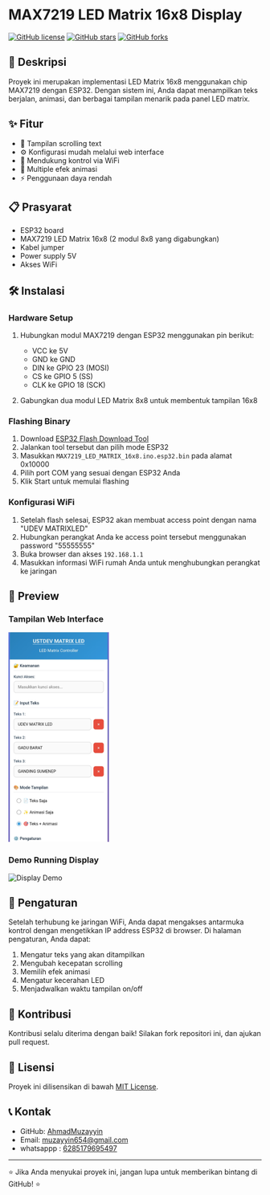 # MAX7219 LED Matrix 16x8 Display

[![GitHub license](https://img.shields.io/github/license/AhmadMuzayyin/MAX7219_LED_MATRIX_16x8_BIN?color=blue)](https://github.com/AhmadMuzayyin/MAX7219_LED_MATRIX_16x8_BIN/blob/main/LICENSE)
[![GitHub stars](https://img.shields.io/github/stars/AhmadMuzayyin/MAX7219_LED_MATRIX_16x8_BIN?style=social)](https://github.com/AhmadMuzayyin/MAX7219_LED_MATRIX_16x8_BIN/stargazers)
[![GitHub forks](https://img.shields.io/github/forks/AhmadMuzayyin/MAX7219_LED_MATRIX_16x8_BIN?style=social)](https://github.com/AhmadMuzayyin/MAX7219_LED_MATRIX_16x8_BIN/network/members)

## 📝 Deskripsi
Proyek ini merupakan implementasi LED Matrix 16x8 menggunakan chip MAX7219 dengan ESP32. Dengan sistem ini, Anda dapat menampilkan teks berjalan, animasi, dan berbagai tampilan menarik pada panel LED matrix.

## ✨ Fitur
- 🔄 Tampilan scrolling text
- ⚙️ Konfigurasi mudah melalui web interface
- 📱 Mendukung kontrol via WiFi
- 🌈 Multiple efek animasi
- ⚡ Penggunaan daya rendah

## 📋 Prasyarat
- ESP32 board
- MAX7219 LED Matrix 16x8 (2 modul 8x8 yang digabungkan)
- Kabel jumper
- Power supply 5V
- Akses WiFi

## 🛠️ Instalasi

### Hardware Setup
1. Hubungkan modul MAX7219 dengan ESP32 menggunakan pin berikut:
   - VCC ke 5V
   - GND ke GND
   - DIN ke GPIO 23 (MOSI)
   - CS ke GPIO 5 (SS)
   - CLK ke GPIO 18 (SCK)

2. Gabungkan dua modul LED Matrix 8x8 untuk membentuk tampilan 16x8

### Flashing Binary
1. Download [ESP32 Flash Download Tool](https://www.espressif.com/en/support/download/other-tools)
2. Jalankan tool tersebut dan pilih mode ESP32
3. Masukkan `MAX7219_LED_MATRIX_16x8.ino.esp32.bin` pada alamat 0x10000
4. Pilih port COM yang sesuai dengan ESP32 Anda
5. Klik Start untuk memulai flashing

### Konfigurasi WiFi
1. Setelah flash selesai, ESP32 akan membuat access point dengan nama "UDEV MATRIXLED"
2. Hubungkan perangkat Anda ke access point tersebut menggunakan password "55555555"
3. Buka browser dan akses `192.168.1.1`
4. Masukkan informasi WiFi rumah Anda untuk menghubungkan perangkat ke jaringan

## 📸 Preview

### Tampilan Web Interface
<img src="preview/setting.jpg" alt="Setting Interface" width="200" />

### Demo Running Display
<img src="preview/display.gif" alt="Display Demo" width="200" />

## 🔧 Pengaturan

Setelah terhubung ke jaringan WiFi, Anda dapat mengakses antarmuka kontrol dengan mengetikkan IP address ESP32 di browser. Di halaman pengaturan, Anda dapat:

1. Mengatur teks yang akan ditampilkan
2. Mengubah kecepatan scrolling
3. Memilih efek animasi
4. Mengatur kecerahan LED
5. Menjadwalkan waktu tampilan on/off

## 🤝 Kontribusi
Kontribusi selalu diterima dengan baik! Silakan fork repositori ini, dan ajukan pull request.

## 📄 Lisensi
Proyek ini dilisensikan di bawah [MIT License](LICENSE).

## 📞 Kontak
- GitHub: [AhmadMuzayyin](https://github.com/AhmadMuzayyin)
- Email: muzayyin654@gmail.com
- whatsappp : [6285179695497](https://wa.me/6285179695497)

---

⭐ Jika Anda menyukai proyek ini, jangan lupa untuk memberikan bintang di GitHub! ⭐
